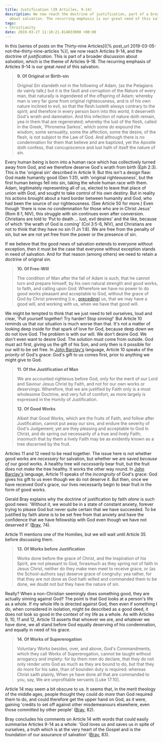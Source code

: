 ```yaml
---
title: Justification (39 Articles, 9-14)
description: We now reach the doctrine of justification, part of a broader discussion
  about salvation. The recurring emphasis is our great need of this salvation.
tags:
- Christianity
date: 2019-03-27 11:10:21.814033000 +00:00
---
```

In this [series of posts on the Thirty-nine Articles]({% post_url 2019-03-05-not-the-thirty-nine-articles %}), we now reach Articles 9-14, and the doctrine of _justification_. This is part of a broader discussion about _salvation_, which is the theme of Articles 9-18. The recurring emphasis of Articles 9-14 is our great _need_ of this salvation.

> **9. Of Original or Birth-sin**
>
> Original Sin standeth not in the following of Adam, (as the Pelagians do vainly talk;) but it is the fault and corruption of the Nature of every man, that naturally is ingendered of the offspring of Adam; whereby man is very far gone from original righteousness, and is of his own nature inclined to evil, so that the flesh lusteth always contrary to the spirit; and therefore in every person born into this world, it deserveth God's wrath and damnation. And this infection of nature doth remain, yea in them that are regenerated; whereby the lust of the flesh, called in the Greek, 'Phronema Sarkos', which some do expound the wisdom, some sensuality, some the affection, some the desire, of the flesh, is not subject to the Law of God. And although there is no condemnation for them that believe and are baptized, yet the Apostle doth confess, that concupiscence and lust hath of itself the nature of sin.

Every human being is born into a human race which has collectively turned away from God, and we therefore deserve God's wrath from birth (Eph 2:3). This is the 'original sin' described in Article 9. But this isn't a design flaw: God made humanity good (Gen 1:31), with 'original righteousness', but the first human beings fell into sin, taking the whole human race with them. Adam, legitimately representing all of us, elected to leave that place of union with God, and sought to take control of his own destiny. But in reality his actions brought about a hard border between humanity and God, who had been the source of our righteousness. (See Article 50 for more.) Even though 'there is now no condemnation for those who are in Christ Jesus' (Rom 8:1, NIV), this struggle with sin continues even after conversion. Christians are told to 'Put to death ... lust, evil desires' and the like, because of which 'the wrath of God is coming' (Col 3:5-6, NIV), and Christians are not to think that they have no sin (1 Jn 1:8). We are free from the penalty of sin, but we are not yet free from the power or the presence of sin.

If we believe that the good news of salvation extends to everyone without exception, then it must be the case that everyone without exception stands in need of salvation. And for that reason (among others) we need to retain a doctrine of original sin.

> **10. Of Free-Will**
>
> The condition of Man after the fall of Adam is such, that he cannot turn and prepare himself, by his own natural strength and good works, to faith, and calling upon God: Wherefore we have no power to do good works pleasant and acceptable to God, without the grace of God by Christ preventing [i.e., [preceding](https://en.wiktionary.org/wiki/prevent#Verb)] us, that we may have a good will, and working with us, when we have that good will.

We might be tempted to think that we just need to tell ourselves, loud and clear, 'Pull yourself together! Try harder! Stop sinning!' But Article 10 reminds us that our situation is much worse than that. It's not a matter of looking deep inside for that spark of love for God, because deep down we do not love God. The problem is with our will. We don't desire God. We don't even want to desire God. The solution must come from outside. God must act first, giving us the gift of his Son, and only then is it possible for our will to be set free. In [John Barclay's](https://www.eerdmans.com/Products/7532/paul-and-the-gift.aspx) language, Article 10 speaks of the _priority_ of God's grace: God's gift to us comes first, prior to anything we might give to God.

> **11. Of the Justification of Man**
>
> We are accounted righteous before God, only for the merit of our Lord and Saviour Jesus Christ by Faith, and not for our own works or deservings: Wherefore, that we are justified by Faith only is a most wholesome Doctrine, and very full of comfort, as more largely is expressed in the Homily of Justification.
>
> **12. Of Good Works**
>
> Albeit that Good Works, which are the fruits of Faith, and follow after Justification, cannot put away our sins, and endure the severity of God's Judgement; yet are they pleasing and acceptable to God in Christ, and do spring out necessarily of a true and lively Faith; insomuch that by them a lively Faith may be as evidently known as a tree discerned by the fruit.

Articles 11 and 12 need to be read together. The issue here is not whether good works are _necessary_ for salvation, but whether we are saved _because of_ our good works. A healthy tree will _necessarily_ bear fruit, but the fruit does not _make_ the tree healthy. It works the other way round. In [John Barclay's](https://www.eerdmans.com/Products/7532/paul-and-the-gift.aspx) language, Article 11 speaks of the _incongruity_ of God's grace: God gives his gift to us even though we do not deserve it. But then, once we have received God's grace, our lives necessarily begin to bear fruit in the form of good works.

Gerald Bray explains why the doctrine of justification by faith _alone_ is such good news: 'Without it, we would be in a state of constant anxiety, forever trying to please God but never quite certain that we have succeeded. To be justified by faith alone is to be set free from that anxiety and have the confidence that we have fellowship with God even though we have not deserved it' ([Bray][], 74).

Article 11 mentions one of the Homilies, but we will wait until Article 35 before discussing them.

> **13. Of Works before Justification**
>
> Works done before the grace of Christ, and the Inspiration of his Spirit, are not pleasant to God, forasmuch as they spring not of faith in Jesus Christ, neither do they make men meet to receive grace, or (as the School-authors say) deserve grace of congruity: yea rather, for that they are not done as God hath willed and commanded them to be done, we doubt not but they have the nature of sin.

Really? When a non-Christian seemingly does something good, they are actually sinning against God? The point is that God looks at a person's life as a whole. If my whole life is directed against God, then even if something I do, when considered in isolation, might be described as a good deed, it does not look so good in the context of my life as a whole. As with Articles 9, 10, 11 and 12, Article 13 asserts that whoever we are, and whatever we have done, we all stand before God equally deserving of his condemnation, and equally in need of his grace.

> **14. Of Works of Supererogation**
>
> Voluntary Works besides, over, and above, God's Commandments, which they call Works of Supererogation, cannot be taught without arrogancy and impiety: for by them men do declare, that they do not only render unto God as much as they are bound to do, but that they do more for his sake, than of bounden duty is required: whereas Christ saith plainly, When ye have done all that are commanded to you, say, We are unprofitable servants [Luke 17:10].

Article 14 may seem a bit obscure to us. It seems that, in the merit theology of the middle ages, people thought they could do _more_ than God required them to do, and could therefore get the upper hand on God, as it were, gaining 'credits to set off against other misdemeanours elsewhere, even those committed by other people' ([Bray][], 82).

Bray concludes his comments on Article 14 with words that could easily summarise Articles 9-14 as a whole: 'God loves us and saves us in spite of ourselves, a truth which is at the very heart of the Gospel and is the foundation of our assurance of salvation' ([Bray][], 83).

[Bray]: https://www.latimertrust.org/product-page/the-faith-we-confess
